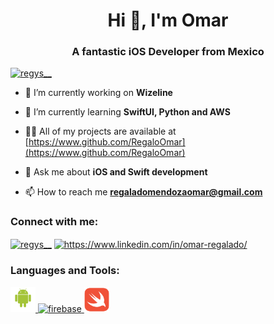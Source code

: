 <h1 align="center">Hi 👋, I'm Omar</h1>
<h3 align="center">A fantastic iOS Developer from Mexico</h3>

<p align="left"> <a href="https://twitter.com/regys__" target="blank"><img src="https://img.shields.io/twitter/follow/regys__?logo=twitter&style=for-the-badge" alt="regys__" /></a> </p>

- 🔭 I’m currently working on **Wizeline**

- 🌱 I’m currently learning **SwiftUI, Python and AWS**

- 👨‍💻 All of my projects are available at [https://www.github.com/RegaloOmar](https://www.github.com/RegaloOmar)

- 💬 Ask me about **iOS and Swift development**

- 📫 How to reach me **regaladomendozaomar@gmail.com**

<h3 align="left">Connect with me:</h3>
<p align="left">
<a href="https://twitter.com/regys__" target="blank"><img align="center" src="https://raw.githubusercontent.com/rahuldkjain/github-profile-readme-generator/master/src/images/icons/Social/twitter.svg" alt="regys__" height="30" width="40" /></a>
<a href="https://linkedin.com/in/https://www.linkedin.com/in/omar-regalado/" target="blank"><img align="center" src="https://raw.githubusercontent.com/rahuldkjain/github-profile-readme-generator/master/src/images/icons/Social/linked-in-alt.svg" alt="https://www.linkedin.com/in/omar-regalado/" height="30" width="40" /></a>
</p>

<h3 align="left">Languages and Tools:</h3>
<p align="left"> <a href="https://developer.android.com" target="_blank" rel="noreferrer"> <img src="https://raw.githubusercontent.com/devicons/devicon/master/icons/android/android-original-wordmark.svg" alt="android" width="40" height="40"/> </a> <a href="https://firebase.google.com/" target="_blank" rel="noreferrer"> <img src="https://www.vectorlogo.zone/logos/firebase/firebase-icon.svg" alt="firebase" width="40" height="40"/> </a> <a href="https://developer.apple.com/swift/" target="_blank" rel="noreferrer"> <img src="https://raw.githubusercontent.com/devicons/devicon/master/icons/swift/swift-original.svg" alt="swift" width="40" height="40"/> </a> </p>


